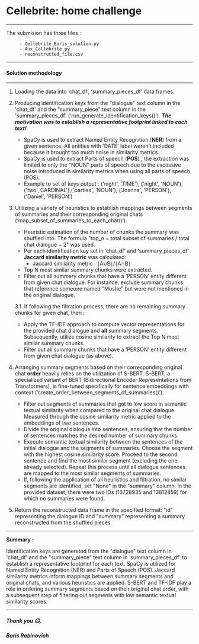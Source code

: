 
# Cellebrite: home challenge

---
The submision has three files :

		 - Cellebrite_Boris_solution.py
		 - Aux_Cellebrite.py
		 - reconstructed_file.csv


---
#### Solution methodology
---

 1. Loading the data into ‘chat_df’, ‘summary_pieces_df’ data frames.
 2. Producing identification keys from the "dialogue" text column in the 'chat_df' and the "summary_piece" text column in the 'summary_pieces_df' (‘run_generate_identification_keys()’).
**_The motivation was to establish a representative footprint linked to each text!_**
	 - SpaCy is used to extract Named Entity Recognition (**NER**) from a given sentence. All entities with 'DATE' label weren’t included because it brought too much noise in similarity metrics.
	 - SpaCy is used to extract Parts of speech (**POS**) , the extraction was limited to only the "NOUN" parts of speech due to the excessive noise introduced in similarity metrics when using all parts of speech (POS).
	 - Example to  set of keys  output : ('night', 'TIME'), ('night', 'NOUN'), ('two', CARDINAL'),('parties', 'NOUN'), ('Joanna', 'PERSON'), ('Daniel', 'PERSON')

 3. Utilizing a variety of heuristics to establish mappings between segments of summaries and their corresponding original chats (‘map_subset_of_summaries_to_each_chat()‘).

	 - Heuristic estimation of the number of chunks the summary was shuffled into. The formula "top_n = total subset of summaries / total chat dialogue + 2" was used.
	 - Per each identification key set in ‘chat_df’ and 'summary_pieces_df' **Jaccard similarity metric** was calculated:
		 - Jaccard similarity metric  : ∣A∪B∣/∣A∩B∣​
	- Top N most similar summary chunks were extracted.
	- Filter out all summary chunks that have a ‘PERSON’ entity different from given chat dialogue. For instance, exclude summary chunks that reference someone named "Moshe" but were not mentioned in the original dialogue.
	
	3.1. If following the filtration process, there are no remaining summary chunks for given chat, then :
	-  Apply the TF-IDF approach to compute vector representations for the provided chat dialogue and **all** summary segments. Subsequently, utilize cosine similarity to extract the Top N most similar summary chunks.
	- Filter out all summary chunks that have a ‘PERSON’ entity different from given chat dialogue (as above).
		
4. Arranging summary segments based on their corresponding original chat **order** heavily relies on the utilization of S-BERT. S-BERT, a specialized variant of BERT (Bidirectional Encoder Representations from Transformers), is fine-tuned specifically for sentence embeddings with context (‘create_order_between_segments_of_summaries()’).
	-	Filter out segments of summaries that got to low score in semantic textual similarity when compared to the original chat dialogue. Measured through the cosine similarity metric applied to the embeddings of two sentences.
	-	Divide the original dialogue into sentences, ensuring that the number of sentences matches the desired number of summary chunks.
	-	Execute semantic textual similarity between the sentences of the initial dialogue and the segments of summaries. Choose the segment with the highest cosine.similarity score. Proceed to the second sentence and find the most similar segment (excluding the one already selected). Repeat this process until all dialogue sentences are mapped to the most similar segments of summaries.
	-	If, following the application of all heuristics and filtration, no similar segments are identified, set "None" in the "summary" column. In the provided dataset, there were two IDs (13728935 and 13812859) for which no summaries were found.

5. Return the reconstructed data frame in the specified format: "id" representing the dialogue ID and "summary" representing a summary reconstructed from the shuffled pieces.


---
**Summary :**

Identification keys are generated from the "dialogue" text column in 'chat_df' and the "summary_piece" text column in 'summary_pieces_df' to establish a representative footprint for each text. SpaCy is utilized for Named Entity Recognition (NER) and Parts of Speech (POS). Jaccard similarity metrics inform mappings between summary segments and original chats, and various heuristics are applied. S-BERT and TF-IDF play a role in ordering summary segments based on their original chat order, with a subsequent step of filtering out segments with low semantic textual similarity scores.

---

##### Thank you 😊,
##### Boris Rabinovich 

